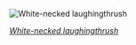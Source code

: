 
![White-necked laughingthrush](https://upload.wikimedia.org/wikipedia/commons/thumb/f/f3/Garrulax_strepitans_-_Mae_Wong.jpg/600px-Garrulax_strepitans_-_Mae_Wong.jpg)

*[White-necked laughingthrush](https://wikipedia.org/wiki/File:Garrulax_strepitans_-_Mae_Wong.jpg)*
